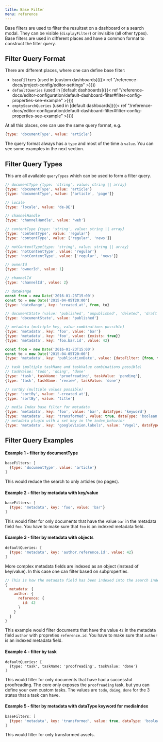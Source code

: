 ```yaml
---
title: Base Filter
menu: reference
---
```


Base filters are used to filter the resultset on a dashboard or a search modal.
They can be visible (`displayFilter`) or invisible (all other types).
Base filters are used in different places and have a common format to construct the filter query.

## Filter Query Format

There are different places, where one can define base filter:
- `baseFilters` (used in [custom dashboards]({{< ref "/reference-docs/project-config/editor-settings" >}}))
- `defaultQueries` (used in [default dashboards]({{< ref "/reference-docs/editor-configuration/default-dashboard-filter#filter-config-properties-see-example" >}}))
- `emptySearchQueries` (used in [default dashboards]({{< ref "/reference-docs/editor-configuration/default-dashboard-filter#filter-config-properties-see-example" >}}))

At all this places, one can use the same query format, e.g.

```js
{type: 'documentType', value: 'article'}
```

The query format always has a `type` and most of the time a `value`. You can see some examples in the next section.

## Filter Query Types

This are all available `queryTypes` which can be used to form a filter query.

```js
// documentType {type: 'string', value: string || array}
{type: 'documentType', value: 'article'}
{type: 'documentType', value: ['article', 'page']}

// locale
{type: 'locale', value: 'de-DE'}

// channelHandle
{type: 'channelHandle', value: 'web'}

// contentType {type: 'string', value: string || array}
{type: 'contentType', value: 'regular'}
{type: 'contentType', value: ['regular', 'news']}

// notContentType{type: 'string', value: string || array}
{type: 'notContentType', value: 'regular'}
{type: 'notContentType', value: ['regular', 'news']}

// ownerId
{type: 'ownerId', value: 1}

// channelId
{type: 'channelId', value: 2}

// dateRange
const from = new Date('2016-01-23T15:00')
const to = new Date('2015-04-05T20:00')
{type: 'dateRange', key: 'created_at', from, to}

// documentState (value: 'published', 'unpublished', 'deleted', 'draft', 'publishedWithDraft')
{type: 'documentState', value: 'published'}

// metadata (multiple key, value combinations possible)
{type: 'metadata', key: 'foo', value: 'bar'}
{type: 'metadata', key: 'foo', value: {exists: true}}
{type: 'metadata', key: 'foo.bar.id', value: 42}

const from = new Date('2016-01-23T15:00')
const to = new Date('2015-04-05T20:00')
{type: 'metadata', key: 'publicationDate', value: {dateFilter: {from, to}}}

// task (multiple taskName and taskValue combinations possible)
// taskValue: 'todo', 'doing', 'done'
{type: 'task', taskName: 'proofreading', taskValue: 'pending'},
{type: 'task', taskName: 'review', taskValue: 'done'}

// sortBy (multiple values possible)
{type: 'sortBy', value: '-created_at'},
{type: 'sortBy', value: 'title'}

// media Index base filter for metadata
{type: 'metadata', key: 'foo', value: 'bar', dataType: 'keyword'}
{type: 'metadata', key: 'transformed', value: true, dataType: 'boolean'}
// metadata plugin with a set key in the index_behavior
{type: 'metadata', key: 'googleVision.labels', value: 'Vogel', dataType: 'keyword'}
```


## Filter Query Examples

#### Example 1 - filter by documentType
```js
baseFilters: [
  {type: 'documentType', value: 'article'}
]
```

This would reduce the search to only articles (no pages).


#### Example 2 - filter by metadata with key/value
```js
baseFilters: [
  {type: 'metadata', key: 'foo', value: 'bar'}
]
```

This would filter for only documents that have the value `bar` in the metadata field `foo`. You have to make sure that `foo` is an indexed metadata field.

#### Example 3 - filter by metadata with objects
```js
defaultQueries: [
  {type: 'metadata', key: 'author.reference.id', value: 42}
]
```

More complex metadata fields are indexed as an object (instead of key/value). In this case one can filter based on subproperties.

```js
// This is how the metadata field has been indexed into the search index
{
  metadata: {
    author: {
      reference: {
        id: 42
      }
    }
  }
}
```

This example would filter documents that have the value `42` in the metadata field `author` with propreties `reference.id`. You have to make sure that `author` is an indexed metadata field.


#### Example 4 - filter by task
```
defaultQueries: [
  {type: 'task', taskName: 'proofreading', taskValue: 'done'}
]
```

This would filter for only documents that have had a successful proofreading. The core only exposes the `proofreading` task, but you can define your own custom tasks. The values are `todo`, `doing`, `done` for the 3 states that a task can have.


#### Example 5 - filter by metadata with dataType keyword for mediaIndex
```js
baseFilters: [
  {type: 'metadata', key: 'transformed', value: true, dataType: 'boolean'}
]
```

This would filter for only transformed assets.
